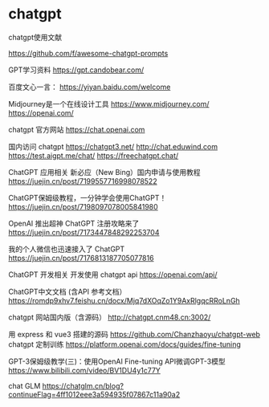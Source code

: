 # chatgpt
chatgpt使用文献

https://github.com/f/awesome-chatgpt-prompts

GPT学习资料
https://gpt.candobear.com/

百度文心一言：
https://yiyan.baidu.com/welcome

Midjourney是一个在线设计工具
https://www.midjourney.com/
https://openai.com/


chatgpt 官方网站
https://chat.openai.com

国内访问 chatgpt
https://chatgpt3.net/
http://chat.eduwind.com 
https://test.aigpt.me/chat/
https://freechatgpt.chat/


ChatGPT 应用相关
新必应（New Bing）国内申请与使用教程
https://juejin.cn/post/7199557716998078522 

ChatGPT保姆级教程，一分钟学会使用ChatGPT！
https://juejin.cn/post/7198097078005841980 

OpenAI 推出超神 ChatGPT 注册攻略来了
https://juejin.cn/post/7173447848292253704 

我的个人微信也迅速接入了 ChatGPT
https://juejin.cn/post/7176813187705077816 

ChatGPT 开发相关
开发使用 chatgpt api
https://openai.com/api/

ChatGPT中文文档 (含API 参考文档）
https://romdp9xhv7.feishu.cn/docx/Mjq7dXOqZo1Y9AxRlgqcRRoLnGh 

chatgpt 网站国内版（含源码）
http://chatgpt.cnm48.cn:3002/

用 express 和 vue3 搭建的源码 https://github.com/Chanzhaoyu/chatgpt-web
chatgpt 定制训练
https://platform.openai.com/docs/guides/fine-tuning

GPT-3保姆级教学(三)：使用OpenAI Fine-tuning API微调GPT-3模型
https://www.bilibili.com/video/BV1DU4y1c77Y 

chat GLM
https://chatglm.cn/blog?continueFlag=4ff1012eee3a594935f07867c11a90a2

